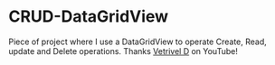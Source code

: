 # CRUD-DataGridView
Piece of project where I use a DataGridView to operate Create, Read, update and Delete operations. Thanks [Vetrivel D](https://youtu.be/_sB0A6FIhUM) on YouTube!
